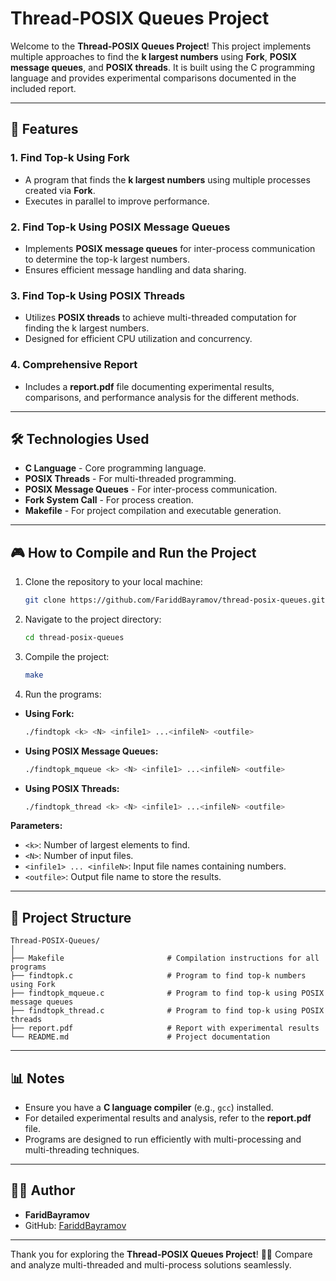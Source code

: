 #  Thread-POSIX Queues Project

Welcome to the **Thread-POSIX Queues Project**! This project implements multiple approaches to find the **k largest numbers** using **Fork**, **POSIX message queues**, and **POSIX threads**. It is built using the C programming language and provides experimental comparisons documented in the included report.

---

## 🚀 Features

### 1. **Find Top-k Using Fork**
- A program that finds the **k largest numbers** using multiple processes created via **Fork**.
- Executes in parallel to improve performance.

### 2. **Find Top-k Using POSIX Message Queues**
- Implements **POSIX message queues** for inter-process communication to determine the top-k largest numbers.
- Ensures efficient message handling and data sharing.

### 3. **Find Top-k Using POSIX Threads**
- Utilizes **POSIX threads** to achieve multi-threaded computation for finding the k largest numbers.
- Designed for efficient CPU utilization and concurrency.

### 4. **Comprehensive Report**
- Includes a **report.pdf** file documenting experimental results, comparisons, and performance analysis for the different methods.

---

## 🛠️ Technologies Used

- **C Language** - Core programming language.
- **POSIX Threads** - For multi-threaded programming.
- **POSIX Message Queues** - For inter-process communication.
- **Fork System Call** - For process creation.
- **Makefile** - For project compilation and executable generation.

---

## 🎮 How to Compile and Run the Project

1. Clone the repository to your local machine:
   ```bash
   git clone https://github.com/FariddBayramov/thread-posix-queues.git
   ```

2. Navigate to the project directory:
   ```bash
   cd thread-posix-queues
   ```

3. Compile the project:
   ```bash
   make
   ```

4. Run the programs:

- **Using Fork:**
   ```bash
   ./findtopk <k> <N> <infile1> ...<infileN> <outfile>
   ```
- **Using POSIX Message Queues:**
   ```bash
   ./findtopk_mqueue <k> <N> <infile1> ...<infileN> <outfile>
   ```
- **Using POSIX Threads:**
   ```bash
   ./findtopk_thread <k> <N> <infile1> ...<infileN> <outfile>
   ```

**Parameters:**
- `<k>`: Number of largest elements to find.
- `<N>`: Number of input files.
- `<infile1> ... <infileN>`: Input file names containing numbers.
- `<outfile>`: Output file name to store the results.

---

## 📂 Project Structure

```plaintext
Thread-POSIX-Queues/
│
├── Makefile                       # Compilation instructions for all programs
├── findtopk.c                     # Program to find top-k numbers using Fork
├── findtopk_mqueue.c              # Program to find top-k using POSIX message queues
├── findtopk_thread.c              # Program to find top-k using POSIX threads
├── report.pdf                     # Report with experimental results
└── README.md                      # Project documentation
```

---

## 📊 Notes

- Ensure you have a **C language compiler** (e.g., `gcc`) installed.
- For detailed experimental results and analysis, refer to the **report.pdf** file.
- Programs are designed to run efficiently with multi-processing and multi-threading techniques.

---

## 🧑‍💻 Author

- **FaridBayramov** 
- GitHub: [FariddBayramov](https://github.com/FariddBayramov)

---

Thank you for exploring the **Thread-POSIX Queues Project**! 🧵✨ Compare and analyze multi-threaded and multi-process solutions seamlessly.

